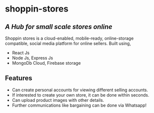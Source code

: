 # shoppin-stores

## _A Hub for small scale stores online_



Shoppin stores is a cloud-enabled, mobile-ready, online-storage compatible,
social media platform for online sellers. Built using,

- React Js
- Node Js, Express Js
- MongoDb Cloud, Firebase storage 

## Features

- Can create personal accounts for viewing different selling accounts.
- If interested to create your own store, it can be done within seconds.
- Can upload product images with other details.
- Further communications like bargaining can be done via Whatsapp!
